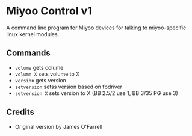 # Miyoo Control v1

A command line program for Miyoo devices for talking to miyoo-specific linux kernel modules.

## Commands

* `volume` gets colume  
* `volume X` sets volume to X  
* `version` gets version  
* `setversion` setss version based on fbdriver  
* `setversion X` sets version to X (BB 2.5/2 use 1, BB 3/35 PG use 3)

## Credits

* Original version by James O'Farrell
